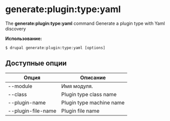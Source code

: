 # generate:plugin:type:yaml
The **generate:plugin:type:yaml** command Generate a plugin type with Yaml discovery

**Использование:**
```
$ drupal generate:plugin:type:yaml [options] 
```

## Доступные опции
Опция | Описание
-------|-------------
--module | Имя модуля.
--class | Plugin type class name
--plugin-name | Plugin type machine name
--plugin-file-name | Plugin file name
